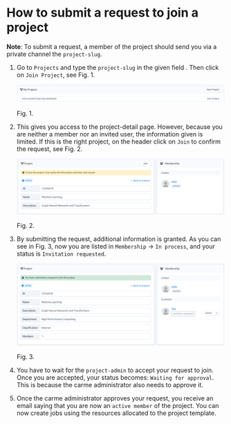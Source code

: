 # How to submit a request to join a project

**Note**: To submit a request, a member of the project should send you via a private channel the `project-slug`.

1.  Go to `Projects` and type the `project-slug` in the given field . Then click on `Join Project`, see Fig. 1.
    
    <img src="images/project-join-main.png" alt="project-join-main.png" width="800">
    
    Fig. 1.
    
2.  This gives you access to the project-detail page. However, because you are neither a member nor an invited user, the information given is limited. If this is the right project, on the header click on `Join` to confirm the request, see Fig. 2.
    
    <img src="images/project-join-detail.png" alt="project-join-detail.png" width="800">
    
    Fig. 2.
    
3.  By submitting the request, additional information is granted. As you can see in Fig. 3, now you are listed in `Membership` -> `In process`, and your status is `Invitation requested`.
    

    <img src="images/project-request-to-join-success.png" alt="project-request-to-join-success.png" width="800">
	
	Fig. 3.

4. You have to wait for the `project-admin`  to accept your request to join. Once you are accepted, your status becomes: `Waiting for approval`. This is because the carme administrator also needs to approve it. 

5. Once the carme administrator approves your request, you receive an email saying that you are now an `active member` of the project. You can now create jobs using the resources allocated to the project template.


    
